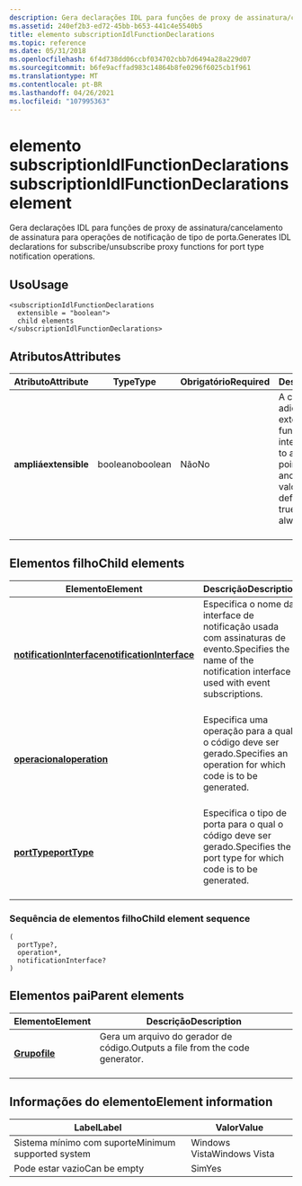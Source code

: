 ```yaml
---
description: Gera declarações IDL para funções de proxy de assinatura/cancelamento de assinatura para operações de notificação de tipo de porta.
ms.assetid: 240ef2b3-ed72-45bb-b653-441c4e5540b5
title: elemento subscriptionIdlFunctionDeclarations
ms.topic: reference
ms.date: 05/31/2018
ms.openlocfilehash: 6f4d738dd06ccbf034702cbb7d6494a28a229d07
ms.sourcegitcommit: b6fe9acffad983c14864b8fe0296f6025cb1f961
ms.translationtype: MT
ms.contentlocale: pt-BR
ms.lasthandoff: 04/26/2021
ms.locfileid: "107995363"
---
```

# <a name="subscriptionidlfunctiondeclarations-element"></a><span data-ttu-id="e96b1-103">elemento subscriptionIdlFunctionDeclarations</span><span class="sxs-lookup"><span data-stu-id="e96b1-103">subscriptionIdlFunctionDeclarations element</span></span>

<span data-ttu-id="e96b1-104">Gera declarações IDL para funções de proxy de assinatura/cancelamento de assinatura para operações de notificação de tipo de porta.</span><span class="sxs-lookup"><span data-stu-id="e96b1-104">Generates IDL declarations for subscribe/unsubscribe proxy functions for port type notification operations.</span></span>

## <a name="usage"></a><span data-ttu-id="e96b1-105">Uso</span><span class="sxs-lookup"><span data-stu-id="e96b1-105">Usage</span></span>

``` syntax
<subscriptionIdlFunctionDeclarations
  extensible = "boolean">
  child elements
</subscriptionIdlFunctionDeclarations>
```

## <a name="attributes"></a><span data-ttu-id="e96b1-106">Atributos</span><span class="sxs-lookup"><span data-stu-id="e96b1-106">Attributes</span></span>



| <span data-ttu-id="e96b1-107">Atributo</span><span class="sxs-lookup"><span data-stu-id="e96b1-107">Attribute</span></span>                 | <span data-ttu-id="e96b1-108">Type</span><span class="sxs-lookup"><span data-stu-id="e96b1-108">Type</span></span>               | <span data-ttu-id="e96b1-109">Obrigatório</span><span class="sxs-lookup"><span data-stu-id="e96b1-109">Required</span></span>      | <span data-ttu-id="e96b1-110">Descrição</span><span class="sxs-lookup"><span data-stu-id="e96b1-110">Description</span></span>                                                                                                                   |
|---------------------------|--------------------|---------------|-------------------------------------------------------------------------------------------------------------------------------|
| <span data-ttu-id="e96b1-111">**ampliá**</span><span class="sxs-lookup"><span data-stu-id="e96b1-111">**extensible**</span></span><br/> | <span data-ttu-id="e96b1-112">booleano</span><span class="sxs-lookup"><span data-stu-id="e96b1-112">boolean</span></span><br/> | <span data-ttu-id="e96b1-113">Não</span><span class="sxs-lookup"><span data-stu-id="e96b1-113">No</span></span><br/> | <span data-ttu-id="e96b1-114">A capacidade de adicionar pontos de extensibilidade a funções e interfaces.</span><span class="sxs-lookup"><span data-stu-id="e96b1-114">The ability to add extensibility points to functions and interfaces.</span></span> <span data-ttu-id="e96b1-115">Esse valor é sempre definido como true.</span><span class="sxs-lookup"><span data-stu-id="e96b1-115">This value is always set to true.</span></span><br/> <br/> |



## <a name="child-elements"></a><span data-ttu-id="e96b1-116">Elementos filho</span><span class="sxs-lookup"><span data-stu-id="e96b1-116">Child elements</span></span>



| <span data-ttu-id="e96b1-117">Elemento</span><span class="sxs-lookup"><span data-stu-id="e96b1-117">Element</span></span>                                                           | <span data-ttu-id="e96b1-118">Descrição</span><span class="sxs-lookup"><span data-stu-id="e96b1-118">Description</span></span>                                                                                            |
|-------------------------------------------------------------------|--------------------------------------------------------------------------------------------------------|
| [<span data-ttu-id="e96b1-119">**notificationInterface**</span><span class="sxs-lookup"><span data-stu-id="e96b1-119">**notificationInterface**</span></span>](notificationinterface.md)<br/> | <span data-ttu-id="e96b1-120">Especifica o nome da interface de notificação usada com assinaturas de evento.</span><span class="sxs-lookup"><span data-stu-id="e96b1-120">Specifies the name of the notification interface used with event subscriptions.</span></span><br/> <br/> |
| [<span data-ttu-id="e96b1-121">**operacional**</span><span class="sxs-lookup"><span data-stu-id="e96b1-121">**operation**</span></span>](operation.md)<br/>                         | <span data-ttu-id="e96b1-122">Especifica uma operação para a qual o código deve ser gerado.</span><span class="sxs-lookup"><span data-stu-id="e96b1-122">Specifies an operation for which code is to be generated.</span></span><br/> <br/>                       |
| [<span data-ttu-id="e96b1-123">**portType**</span><span class="sxs-lookup"><span data-stu-id="e96b1-123">**portType**</span></span>](porttype.md)<br/>                           | <span data-ttu-id="e96b1-124">Especifica o tipo de porta para o qual o código deve ser gerado.</span><span class="sxs-lookup"><span data-stu-id="e96b1-124">Specifies the port type for which code is to be generated.</span></span><br/> <br/>                      |



### <a name="child-element-sequence"></a><span data-ttu-id="e96b1-125">Sequência de elementos filho</span><span class="sxs-lookup"><span data-stu-id="e96b1-125">Child element sequence</span></span>

``` syntax
(
  portType?, 
  operation*, 
  notificationInterface?
)
```

## <a name="parent-elements"></a><span data-ttu-id="e96b1-126">Elementos pai</span><span class="sxs-lookup"><span data-stu-id="e96b1-126">Parent elements</span></span>



| <span data-ttu-id="e96b1-127">Elemento</span><span class="sxs-lookup"><span data-stu-id="e96b1-127">Element</span></span>                         | <span data-ttu-id="e96b1-128">Descrição</span><span class="sxs-lookup"><span data-stu-id="e96b1-128">Description</span></span>                                                    |
|---------------------------------|----------------------------------------------------------------|
| [<span data-ttu-id="e96b1-129">**Grupo**</span><span class="sxs-lookup"><span data-stu-id="e96b1-129">**file**</span></span>](file.md)<br/> | <span data-ttu-id="e96b1-130">Gera um arquivo do gerador de código.</span><span class="sxs-lookup"><span data-stu-id="e96b1-130">Outputs a file from the code generator.</span></span><br/> <br/> |



## <a name="element-information"></a><span data-ttu-id="e96b1-131">Informações do elemento</span><span class="sxs-lookup"><span data-stu-id="e96b1-131">Element information</span></span>



| <span data-ttu-id="e96b1-132">Label</span><span class="sxs-lookup"><span data-stu-id="e96b1-132">Label</span></span> | <span data-ttu-id="e96b1-133">Valor</span><span class="sxs-lookup"><span data-stu-id="e96b1-133">Value</span></span> |
|-------------------------------------|---------------|
| <span data-ttu-id="e96b1-134">Sistema mínimo com suporte</span><span class="sxs-lookup"><span data-stu-id="e96b1-134">Minimum supported system</span></span><br/> | <span data-ttu-id="e96b1-135">Windows Vista</span><span class="sxs-lookup"><span data-stu-id="e96b1-135">Windows Vista</span></span> |
| <span data-ttu-id="e96b1-136">Pode estar vazio</span><span class="sxs-lookup"><span data-stu-id="e96b1-136">Can be empty</span></span>                        | <span data-ttu-id="e96b1-137">Sim</span><span class="sxs-lookup"><span data-stu-id="e96b1-137">Yes</span></span>           |



 

 




